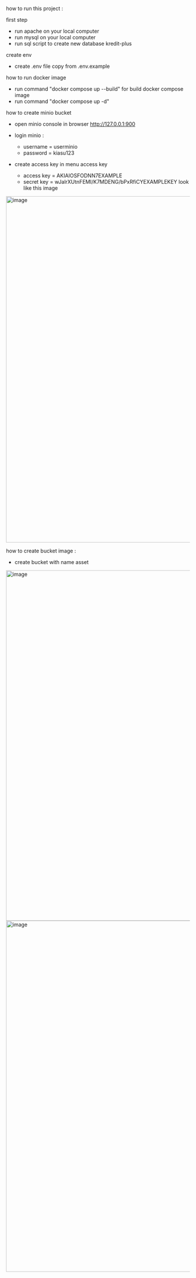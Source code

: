 how to run this project :

first step
 - run apache on your local computer
 - run mysql on your local computer
 - run sql script to create new database kredit-plus
 
create env
 - create .env file copy from .env.example
 
how to run docker image
 - run command "docker compose up --build" for build docker compose image
 - run command "docker compose up -d"
 
how to create minio bucket
 - open minio console in browser http://127.0.0.1:900
 - login minio :
      - username = userminio
      - password = kiasu123

 - create access key in menu access key
      - access key = AKIAIOSFODNN7EXAMPLE
      - secret key = wJalrXUtnFEMI/K7MDENG/bPxRfiCYEXAMPLEKEY 
look like this image
<img width="947" alt="image" src="https://user-images.githubusercontent.com/61501287/229271238-3d526f9d-23cd-4668-b100-4ed2f33fa688.png">

how to create bucket image :
 - create bucket with name asset
<img width="958" alt="image" src="https://user-images.githubusercontent.com/61501287/229271416-82982f74-8418-4d38-975e-968965f13793.png">
<img width="960" alt="image" src="https://user-images.githubusercontent.com/61501287/229271431-1d037a0f-ff2b-43dc-b873-4e1673aaf2b0.png">

 
